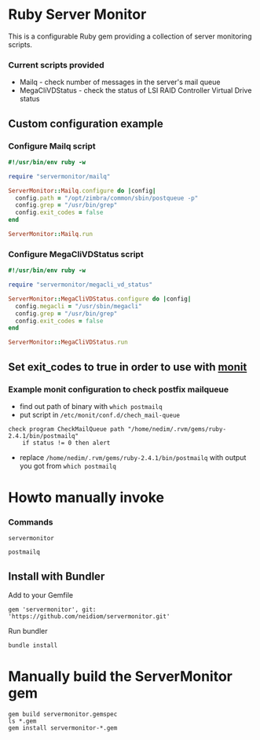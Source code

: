 # Ruby Server Monitor
This is a configurable Ruby gem providing a collection of server monitoring scripts.

### Current scripts provided
* Mailq - check number of messages in the server's mail queue
* MegaCliVDStatus - check the status of LSI RAID Controller Virtual Drive status

## Custom configuration example

### Configure Mailq script

```ruby
#!/usr/bin/env ruby -w

require "servermonitor/mailq"

ServerMonitor::Mailq.configure do |config|
  config.path = "/opt/zimbra/common/sbin/postqueue -p"
  config.grep = "/usr/bin/grep"
  config.exit_codes = false
end

ServerMonitor::Mailq.run
```

### Configure MegaCliVDStatus script

```ruby
#!/usr/bin/env ruby -w

require "servermonitor/megacli_vd_status"

ServerMonitor::MegaCliVDStatus.configure do |config|
  config.megacli = "/usr/sbin/megacli"
  config.grep = "/usr/bin/grep"
  config.exit_codes = false
end

ServerMonitor::MegaCliVDStatus.run
```

## Set exit_codes to true in order to use with [monit](https://mmonit.com/monit/)

### Example monit configuration to check postfix mailqueue
* find out path of binary with ``which postmailq ``
* put script in ``/etc/monit/conf.d/chech_mail-queue ``

```
check program CheckMailQueue path "/home/nedim/.rvm/gems/ruby-2.4.1/bin/postmailq"
    if status != 0 then alert
```
* replace ``/home/nedim/.rvm/gems/ruby-2.4.1/bin/postmailq`` with output you got from ``which postmailq ``

# Howto manually invoke

### Commands

```servermonitor```

```postmailq```

## Install with Bundler
Add to your Gemfile
```
gem 'servermonitor', git: 'https://github.com/neidiom/servermonitor.git'
```
Run bundler
```
bundle install
```

# Manually build the ServerMonitor gem
```
gem build servermonitor.gemspec
ls *.gem
gem install servermonitor-*.gem
```
